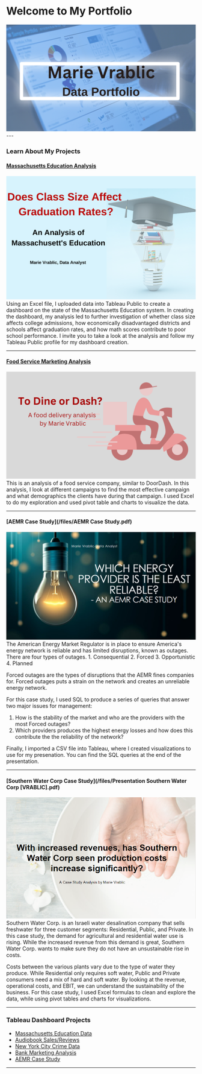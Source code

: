 # Welcome to My Portfolio
<img src="images/Marie Vrablic Data Portfolio.png?raw=true"/>
---


### Learn About My Projects

#### [Massachusetts Education Analysis](https://www.linkedin.com/pulse/does-class-size-affect-graduation-rates-marie-vrablic/)
<img src="images/ArticleTitlePage.png?raw=true"/>
Using an Excel file, I uploaded data into Tableau Public to create a dashboard on the state of the Massachusetts Education system. In creating the dashboard, my analysis led to further investigation of whether class size affects college admissions, how economically disadvantaged districts and schools affect graduation rates, and how math scores contribute to poor school performance. I invite you to take a look at the analysis and follow my Tableau Public profile for my dashboard creation.

---
#### [Food Service Marketing Analysis](https://www.linkedin.com/pulse/dine-dash-marie-vrablic/)
<img src="images/Article photo.png?raw=true"/>
This is an analysis of a food service company, similar to DoorDash. In this analysis, I look at different campaigns to find the most effective campaign and what demographics the clients have during that campaign. I used Excel to do my exploration and used pivot table and charts to visualize the data.

---
#### [AEMR Case Study](/files/AEMR Case Study.pdf)
<img src="images/AEMRTitlePage.png?raw=true"/>
The American Energy Market Regulator is in place to ensure America's energy network is reliable and has limited disruptions, known as outages. There are four types of outages.
  1. Consequential
  2. Forced
  3. Opportunistic
  4. Planned

Forced outages are the types of disruptions that the AEMR fines companies for. Forced outages puts a strain on the network and creates an unreliable energy network.

For this case study, I used SQL to produce a series of queries that answer two major issues for management:
  1. How is the stability of the market and who are the providers with the most Forced outages?
  2. Which providers produces the highest energy losses and how does this contribute the the reliability of the network?

Finally, I imported a CSV file into Tableau, where I created visualizations to use for my presenation. You can find the SQL queries at the end of the presentation.

---
#### [Southern Water Corp Case Study](/files/Presentation Southern Water Corp [VRABLIC].pdf)
<img src="images/SouthernWaterTitlePage2.png?raw=true"/>
Southern Water Corp. is an Israeli water desalination company that sells freshwater for three customer segments: Residential, Public, and Private. In this case study, the demand for agricultural and residential water use is rising. While the increased revenue from this demand is great, Southern Water Corp. wants to make sure they do not have an unsustainable rise in costs.

Costs between the various plants vary due to the type of water they produce. While Residential only requires soft water, Public and Private consumers need a mix of hard and soft water. By looking at the revenue, operational costs, and EBIT, we can understand the sustainability of the business. For this case study, I used Excel formulas to clean and explore the data, while using pivot tables and charts for visualizations.

---
### Tableau Dashboard Projects

- [Massachusetts Education Data](https://public.tableau.com/app/profile/marievrablic/viz/MassachusettesEducationOverview/Dashboard1)
- [Audiobook Sales/Reviews](https://public.tableau.com/app/profile/marievrablic/viz/AudiobookSalesReviews_16687316132750/Dashboard1)
- [New York City Crime Data](https://public.tableau.com/app/profile/marievrablic/viz/NYCCrimeData2018/Dashboard2)
- [Bank Marketing Analysis](https://public.tableau.com/app/profile/marievrablic/viz/Capstone2BankMarketingDataAnalysis/Dashboard4)
- [AEMR Case Study](https://public.tableau.com/app/profile/marievrablic/viz/AEMRCaseStudy_16316311938710/UnreliableProviders_1)

---




